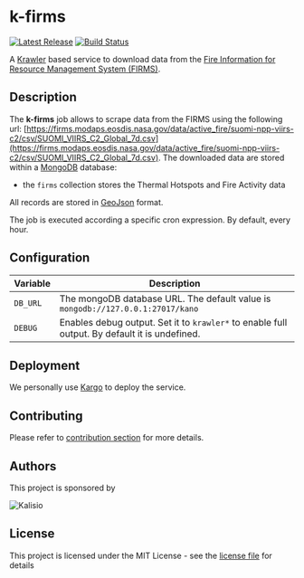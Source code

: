# k-firms

[![Latest Release](https://img.shields.io/github/v/tag/kalisio/k-firms?sort=semver&label=latest)](https://github.com/kalisio/k-firms/releases)
[![Build Status](https://app.travis-ci.com/kalisio/k-firms.svg?branch=master)](https://app.travis-ci.com/kalisio/k-firms)

A [Krawler](https://kalisio.github.io/krawler/) based service to download data from the [Fire Information for Resource Management System (FIRMS)](https://wifire-data.sdsc.edu/dataset/viirs-i-band-375-m-active-fire-data).

## Description

The **k-firms** job allows to scrape data from the FIRMS using the following url: [https://firms.modaps.eosdis.nasa.gov/data/active_fire/suomi-npp-viirs-c2/csv/SUOMI_VIIRS_C2_Global_7d.csv](https://firms.modaps.eosdis.nasa.gov/data/active_fire/suomi-npp-viirs-c2/csv/SUOMI_VIIRS_C2_Global_7d.csv). The downloaded data are stored within a [MongoDB](https://www.mongodb.com/) database:
* the `firms` collection stores the Thermal Hotspots and Fire Activity data 

All records are stored in [GeoJson](https://fr.wikipedia.org/wiki/GeoJSON) format.

The job is executed according a specific cron expression. By default, every hour.

## Configuration

| Variable | Description |
|--- | --- |
| `DB_URL` | The mongoDB database URL. The default value is `mongodb://127.0.0.1:27017/kano` |
| `DEBUG` | Enables debug output. Set it to `krawler*` to enable full output. By default it is undefined. |

## Deployment

We personally use [Kargo](https://kalisio.github.io/kargo/) to deploy the service.

## Contributing

Please refer to [contribution section](./CONTRIBUTING.md) for more details.

## Authors

This project is sponsored by 

![Kalisio](https://s3.eu-central-1.amazonaws.com/kalisioscope/kalisio/kalisio-logo-black-256x84.png)

## License

This project is licensed under the MIT License - see the [license file](./LICENSE) for details
